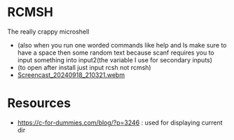 # RCMSH
The really crappy microshell
- (also when you run one worded commands like help and ls make sure to have a space then some random text because scanf requires you to input something into input2(the variable I use for secondary inputs)
- (to open after install just input rcsh not rcmsh)
- [Screencast_20240918_210321.webm](https://github.com/user-attachments/assets/123079aa-8d72-4b11-9742-298f95eb9a6b)

# Resources
- https://c-for-dummies.com/blog/?p=3246  : used for displaying current dir


